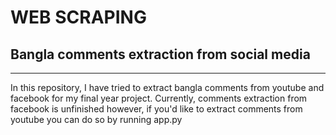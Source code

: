 # WEB SCRAPING

## Bangla comments extraction from social media
---
In this repository, I have tried to extract bangla comments from youtube and facebook for my final year project. Currently, comments extraction from facebook is unfinished however, if you'd like to extract comments from youtube you can do so by running app.py
